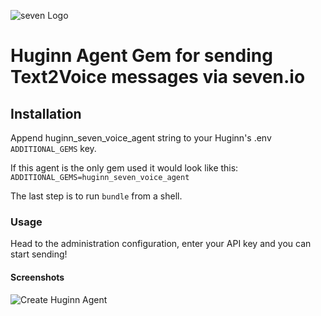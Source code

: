![](https://www.seven.io/wp-content/uploads/Logo.svg "seven Logo")

# Huginn Agent Gem for sending Text2Voice messages via seven.io

## Installation

Append huginn_seven_voice_agent string to your Huginn's .env `ADDITIONAL_GEMS` key.

If this agent is the only gem used it would look like this:
```ADDITIONAL_GEMS=huginn_seven_voice_agent```

The last step is to run ```bundle``` from a shell.

### Usage
Head to the administration configuration, enter your API key and you can start sending!

#### Screenshots
![Create Huginn Agent](./screenshots/create_agent.png "Create Huginn Agent")